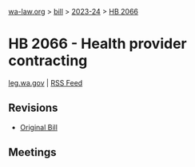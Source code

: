 [wa-law.org](/) > [bill](/bill/) > [2023-24](/bill/2023-24/) > [HB 2066](/bill/2023-24/hb/2066/)

# HB 2066 - Health provider contracting
[leg.wa.gov](https://app.leg.wa.gov/billsummary?BillNumber=2066&Year=2023&Initiative=false) | [RSS Feed](./rss.xml)

## Revisions
* [Original Bill](1/)

## Meetings